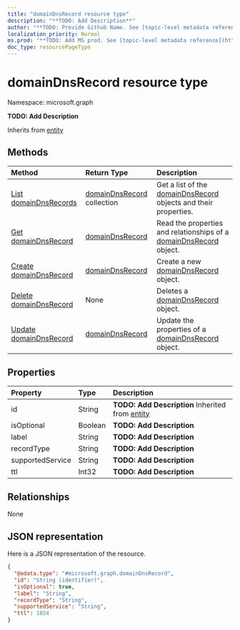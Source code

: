 ```yaml
---
title: "domainDnsRecord resource type"
description: "**TODO: Add Description**"
author: "**TODO: Provide Github Name. See [topic-level metadata reference](https://msgo.azurewebsites.net/add/document/guidelines/metadata.html#topic-level-metadata)**"
localization_priority: Normal
ms.prod: "**TODO: Add MS prod. See [topic-level metadata reference](https://msgo.azurewebsites.net/add/document/guidelines/metadata.html#topic-level-metadata)**"
doc_type: resourcePageType
---
```


# domainDnsRecord resource type


Namespace: microsoft.graph

**TODO: Add Description**


Inherits from [entity](../resources/entity.md)

## Methods
|Method|Return Type|Description|
|:---|:---|:---|
|[List domainDnsRecords](../api/domaindnsrecord-list.md)|[domainDnsRecord](../resources/domaindnsrecord.md) collection|Get a list of the [domainDnsRecord](../resources/domaindnsrecord.md) objects and their properties.|
|[Get domainDnsRecord](../api/domaindnsrecord-get.md)|[domainDnsRecord](../resources/domaindnsrecord.md)|Read the properties and relationships of a [domainDnsRecord](../resources/domaindnsrecord.md) object.|
|[Create domainDnsRecord](../api/domaindnsrecord-post-domaindnsrecords.md)|[domainDnsRecord](../resources/domaindnsrecord.md)|Create a new [domainDnsRecord](../resources/domaindnsrecord.md) object.|
|[Delete domainDnsRecord](../api/domaindnsrecord-delete.md)|None|Deletes a [domainDnsRecord](../resources/domaindnsrecord.md) object.|
|[Update domainDnsRecord](../api/domaindnsrecord-update.md)|[domainDnsRecord](../resources/domaindnsrecord.md)|Update the properties of a [domainDnsRecord](../resources/domaindnsrecord.md) object.|

## Properties
|Property|Type|Description|
|:---|:---|:---|
|id|String|**TODO: Add Description** Inherited from [entity](../resources/entity.md)|
|isOptional|Boolean|**TODO: Add Description**|
|label|String|**TODO: Add Description**|
|recordType|String|**TODO: Add Description**|
|supportedService|String|**TODO: Add Description**|
|ttl|Int32|**TODO: Add Description**|

## Relationships
None

## JSON representation
Here is a JSON representation of the resource.
<!-- {
  "blockType": "resource",
  "keyProperty": "id",
  "@odata.type": "microsoft.graph.domainDnsRecord",
  "baseType": "microsoft.graph.entity",
  "openType": false
}
-->
``` json
{
  "@odata.type": "#microsoft.graph.domainDnsRecord",
  "id": "String (identifier)",
  "isOptional": true,
  "label": "String",
  "recordType": "String",
  "supportedService": "String",
  "ttl": 1024
}
```

